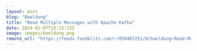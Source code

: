 ```yaml
---
layout: post
blog: "Baeldung"
title: "Read Multiple Messages with Apache Kafka"
date: 2024-01-07T13:13:13Z
image: images/baeldung.png
remote_url: "https://feeds.feedblitz.com/~/859407251/0/baeldung~Read-Multiple-Messages-with-Apache-Kafka"
---
```

